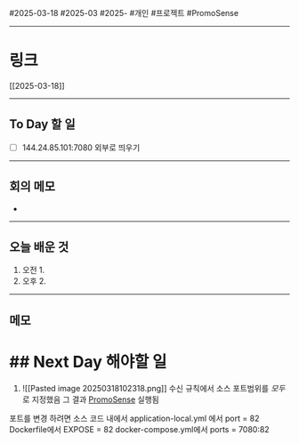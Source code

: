 #2025-03-18 #2025-03 #2025- 
#개인 #프로젝트 #PromoSense 


------
# 링크 
[[2025-03-18]]

---
## To Day 할 일
- [ ] 144.24.85.101:7080 외부로 띄우기
---
## 회의 메모
- 
---
## 오늘 배운 것
1. 오전
    1. 
2. 오후
    2. 
---
## 메모


# ## Next Day 해야할 일
1. ![[Pasted image 20250318102318.png]]
수신 규칙에서 소스 포트범위를 *모두* 로 지정했음
그 결과
[PromoSense](http://144.24.85.101:7080/)
실행됨

포트를 변경 하려면
소스 코드 내에서 
application-local.yml 에서 port = 82
Dockerfile에서 EXPOSE = 82
docker-compose.yml에서 ports = 7080:82